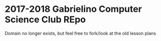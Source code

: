 # 2017-2018 Gabrielino Computer Science Club REpo
Domain no longer exists, but feel free to fork/look at the old lesson plans
